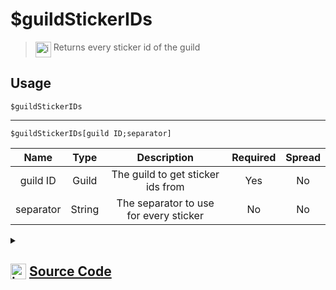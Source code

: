 # $guildStickerIDs
> <img align="top" src="https://upload.wikimedia.org/wikipedia/commons/thumb/e/e4/Infobox_info_icon.svg/160px-Infobox_info_icon.svg.png?20150409153300" alt="image" width="25" height="auto"> Returns every sticker id of the guild
## Usage
```
$guildStickerIDs
```
---
```
$guildStickerIDs[guild ID;separator]
```
| Name | Type | Description | Required | Spread
| :---: | :---: | :---: | :---: | :---: |
guild ID | Guild | The guild to get sticker ids from | Yes | No
separator | String | The separator to use for every sticker | No | No
<details>
<summary>
    
## <img align="top" src="https://cdn4.iconfinder.com/data/icons/iconsimple-logotypes/512/github-512.png" alt="image" width="25" height="auto">  [Source Code](https://github.com/tryforge/ForgeScript-V2/blob/main/src/native/guildStickerIDs.ts)
    
</summary>
    
```ts
import { ArgType, NativeFunction } from "../structures"

export default new NativeFunction({
    name: "$guildStickerIDs",
    version: "1.3.0",
    unwrap: true,
    brackets: false,
    description: "Returns every sticker id of the guild",
    args: [
        {
            name: "guild ID",
            rest: false,
            required: true,
            type: ArgType.Guild,
            description: "The guild to get sticker ids from"
        },
        {
            name: "separator",
            description: "The separator to use for every sticker",
            rest: false,
            type: ArgType.String
        }
    ],
    execute(ctx, [ guild, sep ]) {
        guild ??= ctx.guild!
        return this.success(guild?.stickers.cache.map(x => x.id).join(sep ?? ", "))
    },
})
```
    
</details>